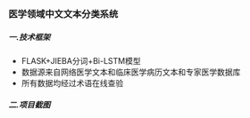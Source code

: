 ### 医学领域中文文本分类系统

##### 一.技术框架

* FLASK+JIEBA分词+Bi-LSTM模型
* 数据源来自网络医学文本和临床医学病历文本和专家医学数据库
* 所有数据均经过术语在线查验

##### 二.项目截图



